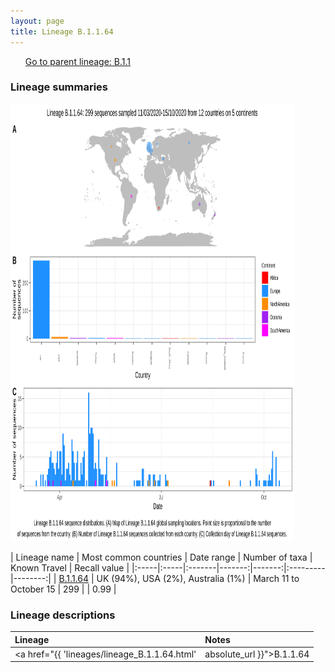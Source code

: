 ```yaml
---
layout: page
title: Lineage B.1.1.64
---
```




<p>
<ul class="actions small">
	 <a href="{{ 'lineages/lineage_B.1.1.html' | absolute_url }}" class="button special fit">Go to parent lineage: B.1.1</a>
</ul>
</p>
<h3> Lineage summaries</h3>

<img src="../assets/images/B.1.1.64.svg" alt="B.1.1.64 lineage summary figure" width="90%" height="700px" />


| Lineage name | Most common countries | Date range | Number of taxa | Known Travel | Recall value |
|:-----|:-----|:-------|-------:|-------:|:---------|--------:|
| <a href="{{ 'lineages/lineage_B.1.1.64.html' | absolute_url }}">B.1.1.64</a> | UK (94%), USA (2%), Australia (1%) | March 11 to October 15 | 299 |  | 0.99 |

<h3>Lineage descriptions</h3>

| Lineage | Notes |
|:-----|:-----|
| <a href="{{ 'lineages/lineage_B.1.1.64.html' | absolute_url }}">B.1.1.64</a> | UK lineage |

